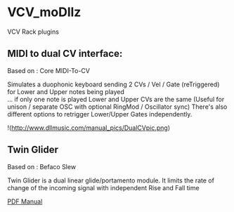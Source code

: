 # VCV_moDllz 
VCV Rack plugins



## MIDI to dual CV interface:

Based on : Core MIDI-To-CV

Simulates a duophonic keyboard sending 2 CVs / Vel / Gate (reTriggered) for Lower and Upper notes being played  
... if only one note is played Lower and Upper CVs are the same (Useful for unison / separate OSC with optional RingMod / Oscillator sync) 
There's also different options to retrigger Lower/Upper Gates independently.

!(http://www.dllmusic.com/manual_pics/DualCVpic.png)

## Twin Glider

Based on : Befaco Slew

Twin Glider is a dual linear glide/portamento module.
It limits the rate of change of the incoming signal with independent Rise and Fall time


[PDF Manual](https://github.com/dllmusic/VCV_moDllz/blob/master/moDllz_manual.pdf)
